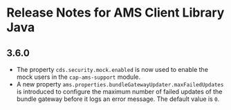 # Release Notes for AMS Client Library Java 

## 3.6.0

- The property `cds.security.mock.enabled` is now used to enable the mock users in the
  `cap-ams-support` module.
- A new property `ams.properties.bundleGatewayUpdater.maxFailedUpdates` is introduced to configure the maximum
  number of failed updates of the bundle gateway before it logs an error message. The default value is `0`.
